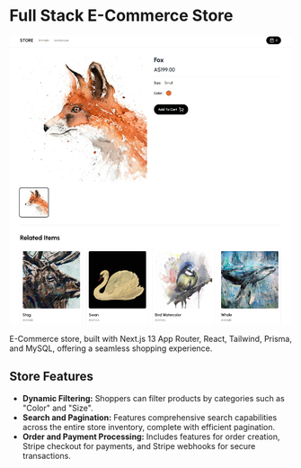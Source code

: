 
<h1>Full Stack E-Commerce Store</h1>

<img src="https://github.com/Captain-Leftovers/assets/blob/master/e-store.png" alt="e-store img" />

<p>E-Commerce store, built with Next.js 13 App Router, React, Tailwind, Prisma, and MySQL, offering a seamless shopping experience.</p>

<h2>Store Features</h2>

<ul>
    <li><strong>Dynamic Filtering:</strong> Shoppers can filter products by categories such as "Color" and "Size".</li>
    <li><strong>Search and Pagination:</strong> Features comprehensive search capabilities across the entire store inventory, complete with efficient pagination.</li>
    <li><strong>Order and Payment Processing:</strong> Includes features for order creation, Stripe checkout for payments, and Stripe webhooks for secure transactions.</li>
</ul>
